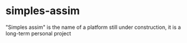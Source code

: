 # simples-assim
 "Simples assim" is the name of a platform still under construction, it is a long-term personal project
